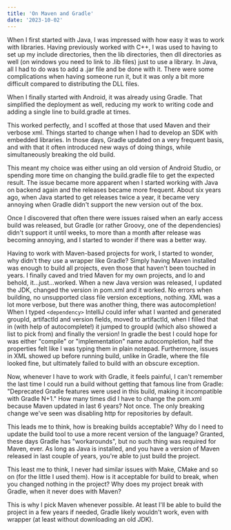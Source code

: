 ```yaml
---
title: 'On Maven and Gradle'
date: '2023-10-02'
---
```


When I first started with Java, I was impressed with how easy it was to work with libraries.
Having previously worked with C++, I was used to having to set up my include directories, then
the lib directories, then dll directories as well (on windows you need to link to .lib files)
just to use a library. In Java, all I had to do was to add a .jar file and be done with it.
There were some complications when having someone run it, but it was only a bit more difficult
compared to distributing the DLL files.

When I finally started with Android, it was already using Gradle. That simplified the deployment
as well, reducing my work to writing code and adding a single line to build.gradle at times.

This worked perfectly, and I scoffed at those that used Maven and their verbose xml. Things
started to change when I had to develop an SDK with embedded libraries. In those days, Gradle
updated on a very frequent basis, and with that it often introduced new ways of doing things,
while simultaneously breaking the old build. 

This meant my choice was either using an old version
of Android Studio, or spending more time on changing the build.gradle file to get the expected
result. The issue became more apparent when I started working with Java on backend again and
the releases became more frequent. About six years ago, when Java started to get releases twice
a year, it became very annoying when Gradle didn't support the new version out of the box.

Once I discovered that often there were issues raised when an early access build was released,
but Gradle (or rather Groovy, one of the dependencies) didn't support it until weeks, to more
than a month after release was becoming annoying, and I started to wonder if there was a better
way.

Having to work with Maven-based projects for work, I started to wonder, why didn't they use a
wrapper like Gradle? Simply having Maven installed was enough to build all projects, even those
that haven't been touched in years. I finally caved and tried Maven for my own projects, and 
lo and behold, it...just...worked. When a new Java version was released, I updated the JDK,
changed the version in pom.xml and it worked. No errors when building, no unsupported class
file version exceptions, nothing. XML was a lot more verbose, but there was another thing,
there was autocompletion! When I typed `<dependency>` IntelliJ could infer what I wanted and
generated groupId, artifactId and version fields, moved to artifactId, when I filled that in
(with help of autocomplete!) it jumped to groupId (which also showed a list to pick from) and
finally the version! In gradle the best I could hope for was either "compile" or "implementation"
name autocompletion, half the properties felt like I was typing them in plain notepad.
Furthermore, issues in XML showed up before running build, unlike in Gradle, where the file
looked fine, but ultimately failed to build with an obscure exception.

Now, whenever I have to work with Gradle, it feels painful, I can't remember the last time I
could run a build without getting that famous line from Gradle: "Deprecated Gradle features
were used in this build, making it incompatible with Gradle N+1." How many times did I have to
change the pom.xml because Maven updated in last 6 years? Not once. The only breaking change
we've seen was disabling http for repositories by default. 

This leads me to think, how is breaking builds acceptable? Why do I need to update the build
tool to use a more recent version of the language? Granted, these days Gradle has "workarounds",
but no such thing was required for Maven, ever. As long as Java is installed, and you have a
version of Maven released in last couple of years, you're able to just build the project.

This least me to think, I never had similar issues with Make, CMake and so on (for the little
I used them). How is it acceptable for build to break, when you changed nothing in the project?
Why does my project break with Gradle, when it never does with Maven?

This is why I pick Maven whenever possible. At least I'll be able to build the project in a
few years if needed, Gradle likely wouldn't work, even with wrapper (at least without downloading
an old JDK).